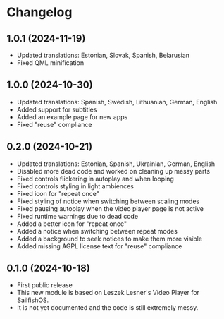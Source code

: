 <!--
SPDX-FileCopyrightText: 2023-2024 Mirian Margiani
SPDX-License-Identifier: GFDL-1.3-or-later
-->

# Changelog

## 1.0.1 (2024-11-19)

- Updated translations: Estonian, Slovak, Spanish, Belarusian
- Fixed QML minification

## 1.0.0 (2024-10-30)

- Updated translations: Spanish, Swedish, Lithuanian, German, English
- Added support for subtitles
- Added an example page for new apps
- Fixed "reuse" compliance

## 0.2.0 (2024-10-21)

- Updated translations: Estonian, Spanish, Ukrainian, German, English
- Disabled more dead code and worked on cleaning up messy parts
- Fixed controls flickering in autoplay and when looping
- Fixed controls styling in light ambiences
- Fixed icon for "repeat once"
- Fixed styling of notice when switching between scaling modes
- Fixed pausing autoplay when the video player page is not active
- Fixed runtime warnings due to dead code
- Added a better icon for "repeat once"
- Added a notice when switching between repeat modes
- Added a background to seek notices to make them more visible
- Added missing AGPL license text for "reuse" compliance

## 0.1.0 (2024-10-18)

- First public release
- This new module is based on Leszek Lesner's Video Player for SailfishOS.
- It is not yet documented and the code is still extremely messy.
